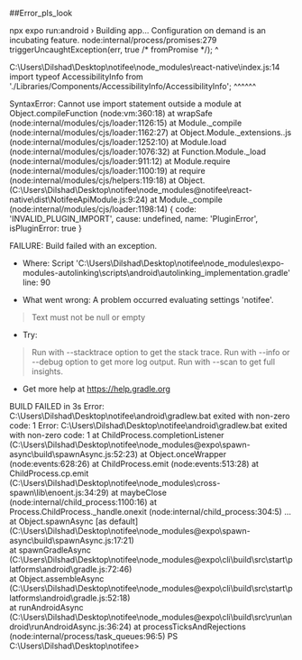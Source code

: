 
##Error_pls_look 

npx expo run:android 
› Building app...
Configuration on demand is an incubating feature.
node:internal/process/promises:279
            triggerUncaughtException(err, true /* fromPromise */);
            ^

C:\Users\Dilshad\Desktop\notifee\node_modules\react-native\index.js:14
import typeof AccessibilityInfo from './Libraries/Components/AccessibilityInfo/AccessibilityInfo';
^^^^^^

SyntaxError: Cannot use import statement outside a module
    at Object.compileFunction (node:vm:360:18)
    at wrapSafe (node:internal/modules/cjs/loader:1126:15)
    at Module._compile (node:internal/modules/cjs/loader:1162:27)
    at Object.Module._extensions..js (node:internal/modules/cjs/loader:1252:10)
    at Module.load (node:internal/modules/cjs/loader:1076:32)
    at Function.Module._load (node:internal/modules/cjs/loader:911:12)
    at Module.require (node:internal/modules/cjs/loader:1100:19)
    at require (node:internal/modules/cjs/helpers:119:18)
    at Object.<anonymous> (C:\Users\Dilshad\Desktop\notifee\node_modules\@notifee\react-native\dist\NotifeeApiModule.js:9:24)
    at Module._compile (node:internal/modules/cjs/loader:1198:14) {
  code: 'INVALID_PLUGIN_IMPORT',
  cause: undefined,
  name: 'PluginError',
  isPluginError: true
}

FAILURE: Build failed with an exception.

* Where:
Script 'C:\Users\Dilshad\Desktop\notifee\node_modules\expo-modules-autolinking\scripts\android\autolinking_implementation.gradle' line: 90

* What went wrong:
A problem occurred evaluating settings 'notifee'.
> Text must not be null or empty

* Try:
> Run with --stacktrace option to get the stack trace.
> Run with --info or --debug option to get more log output.
> Run with --scan to get full insights.

* Get more help at https://help.gradle.org

BUILD FAILED in 3s
Error: C:\Users\Dilshad\Desktop\notifee\android\gradlew.bat exited with non-zero code: 1
Error: C:\Users\Dilshad\Desktop\notifee\android\gradlew.bat exited with non-zero code: 1
    at ChildProcess.completionListener (C:\Users\Dilshad\Desktop\notifee\node_modules\@expo\spawn-async\build\spawnAsync.js:52:23)
    at Object.onceWrapper (node:events:628:26)
    at ChildProcess.emit (node:events:513:28)
    at ChildProcess.cp.emit (C:\Users\Dilshad\Desktop\notifee\node_modules\cross-spawn\lib\enoent.js:34:29)
    at maybeClose (node:internal/child_process:1100:16)
    at Process.ChildProcess._handle.onexit (node:internal/child_process:304:5)
    ...
    at Object.spawnAsync [as default] (C:\Users\Dilshad\Desktop\notifee\node_modules\@expo\spawn-async\build\spawnAsync.js:17:21)        
    at spawnGradleAsync (C:\Users\Dilshad\Desktop\notifee\node_modules\@expo\cli\build\src\start\platforms\android\gradle.js:72:46)      
    at Object.assembleAsync (C:\Users\Dilshad\Desktop\notifee\node_modules\@expo\cli\build\src\start\platforms\android\gradle.js:52:18)  
    at runAndroidAsync (C:\Users\Dilshad\Desktop\notifee\node_modules\@expo\cli\build\src\run\android\runAndroidAsync.js:36:24)
    at processTicksAndRejections (node:internal/process/task_queues:96:5)
PS C:\Users\Dilshad\Desktop\notifee> 
